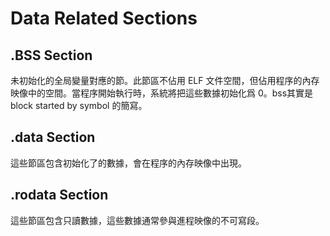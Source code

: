 # Data Related Sections

## .BSS Section

未初始化的全局變量對應的節。此節區不佔用 ELF 文件空間，但佔用程序的內存映像中的空間。當程序開始執行時，系統將把這些數據初始化爲 0。bss其實是block started by symbol 的簡寫。

## .data Section

這些節區包含初始化了的數據，會在程序的內存映像中出現。

## .rodata Section

這些節區包含只讀數據，這些數據通常參與進程映像的不可寫段。

